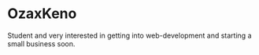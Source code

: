 # OzaxKeno
Student and very interested in getting into web-development and starting a small business soon.
